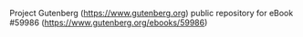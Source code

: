 Project Gutenberg (https://www.gutenberg.org) public repository for
eBook #59986 (https://www.gutenberg.org/ebooks/59986)
